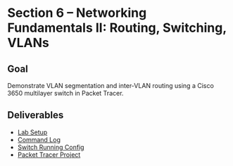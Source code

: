 # Section 6 – Networking Fundamentals II: Routing, Switching, VLANs

## Goal
Demonstrate VLAN segmentation and inter-VLAN routing using a Cisco 3650 multilayer switch in Packet Tracer.

## Deliverables
- [Lab Setup](docs/lab_setup.md)  
- [Command Log](docs/command_log.md)  
- [Switch Running Config](docs/configs/switch_running_config.txt)  
- [Packet Tracer Project](pt/section6_vlan_intervlan.pkt)  
